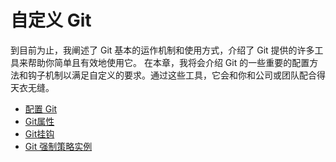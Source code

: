 # 自定义 Git

到目前为止，我阐述了 Git 基本的运作机制和使用方式，介绍了 Git 提供的许多工具来帮助你简单且有效地使用它。 在本章，我将会介绍 Git 的一些重要的配置方法和钩子机制以满足自定义的要求。通过这些工具，它会和你和公司或团队配合得天衣无缝。

 - [配置 Git](#docs/Customizing/Configuration)
 - [Git属性](#docs/Customizing/Attributes)
 - [Git挂钩](#docs/Customizing/Hooks)
 - [Git 强制策略实例](#docs/Customizing/Policy)




